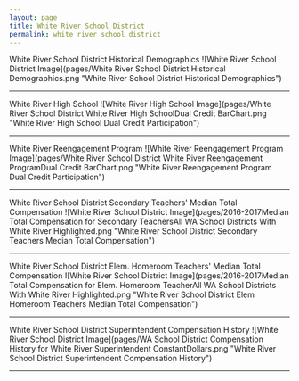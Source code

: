 ```yaml
---
layout: page
title: White River School District
permalink: white river school district
---
```



White River School District Historical Demographics
![White River School District Image](pages/White River School District Historical Demographics.png "White River School District Historical Demographics")

___

White River High School
![White River High School Image](pages/White River School District White River High SchoolDual Credit BarChart.png "White River High School Dual Credit Participation")

___

White River Reengagement Program
![White River Reengagement Program Image](pages/White River School District White River Reengagement ProgramDual Credit BarChart.png "White River Reengagement Program Dual Credit Participation")

___

White River School District Secondary Teachers' Median Total Compensation
![White River School District Image](pages/2016-2017Median Total Compensation for Secondary TeachersAll WA School Districts With White River Highlighted.png "White River School District Secondary Teachers Median Total Compensation")

___

White River School District Elem. Homeroom Teachers' Median Total Compensation
![White River School District Image](pages/2016-2017Median Total Compensation for Elem. Homeroom TeacherAll WA School Districts With White River Highlighted.png "White River School District Elem Homeroom Teachers Median Total Compensation")

___

White River School District Superintendent Compensation History
![White River School District Image](pages/WA School District Compensation History for White River Superintendent ConstantDollars.png "White River School District Superintendent Compensation History")

___

